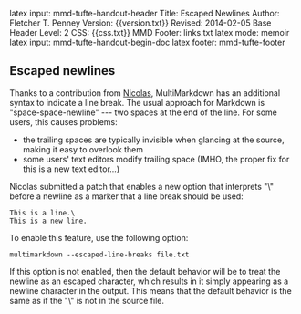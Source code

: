latex input:	mmd-tufte-handout-header
Title:	Escaped Newlines
Author:	Fletcher T. Penney
Version:	{{version.txt}}
Revised:	2014-02-05 
Base Header Level:	2
CSS:	{{css.txt}}
MMD Footer:	links.txt
latex mode:	memoir
latex input:	mmd-tufte-handout-begin-doc
latex footer:	mmd-tufte-footer


## Escaped newlines ##

Thanks to a contribution from [Nicolas](https://github.com/njmsdk), MultiMarkdown has an additional syntax to indicate a line break.  The usual approach for Markdown is "space-space-newline" --- two spaces at the end of the line.  For some users, this causes problems:

* the trailing spaces are typically invisible when glancing at the source, making it easy to overlook them
* some users' text editors modify trailing space (IMHO, the proper fix for this is a new text editor...)

Nicolas submitted a patch that enables a new option that interprets "\\" before a newline as a marker that a line break should be used:

	This is a line.\
	This is a new line.

To enable this feature, use the following option:

	multimarkdown --escaped-line-breaks file.txt

If this option is not enabled, then the default behavior will be to treat the newline as an escaped character, which results in it simply appearing as a newline character in the output.  This means that the default behavior is the same as if the "\\" is not in the source file.
